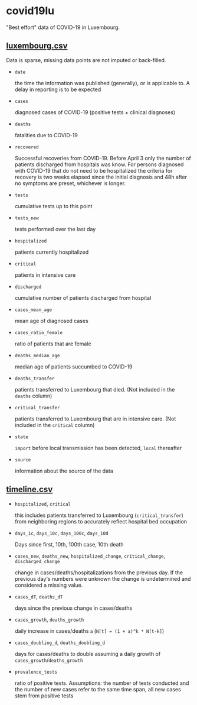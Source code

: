 # covid19lu

"Best effort" data of COVID-19 in Luxembourg.

## [luxembourg.csv](luxembourg.csv)

Data is sparse, missing data points are not imputed or back-filled.

- `date`

  the time the information was published (generally), or is applicable to.
  A delay in reporting is to be expected

- `cases`

  diagnosed cases of COVID-19 (positive tests + clinical diagnoses)

- `deaths`

  fatalities due to COVID-19

- `recovered`

  Successful recoveries from COVID-19. Before April 3 only the number of patients discharged from hospitals was know. For persons diagnosed with COVID-19 that do not need to be hospitalized the criteria for recovery is two weeks elapsed since the initial diagnosis and 48h after no symptoms are preset, whichever is longer.

- `tests`

  cumulative tests up to this point

- `tests_new`

  tests performed over the last day

- `hospitalized`

  patients currently hospitalized

- `critical`

  patients in intensive care

- `discharged`

  cumulative number of patients discharged from hospital

- `cases_mean_age`

  mean age of diagnosed cases

- `cases_ratio_female`

  ratio of patients that are female

- `deaths_median_age`

  median age of patients succumbed to COVID-19

- `deaths_transfer`

  patients transferred to Luxembourg that died. (Not included in the `deaths` column)

- `critical_transfer`

  patients transferred to Luxembourg that are in intensive care. (Not included in the `critical` column)

- `state`

  `import` before local transmission has been detected, `local` thereafter

- `source`

  information about the source of the data

## [timeline.csv](timeline.csv)

- `hospitalized`, `critical`

  this includes patients transferred to Luxembourg (`critical_transfer`) from neighboring regions to accurately reflect hospital bed occupation

- `days_1c`, `days_10c`, `days_100c`, `days_10d`

  Days since first, 10th, 100th case, 10th death

- `cases_new`, `deaths_new`, `hospitalized_change`, `critical_change`, `discharged_change`

  change in cases/deaths/hospitalizations from the previous day. If the previous day's numbers were unknown the change is undetermined and considered a missing value.

- `cases_dT`, `deaths_dT`

  days since the previous change in cases/deaths

- `cases_growth`, `deaths_growth`

  daily increase in cases/deaths `a` (`N[t] = (1 + a)^k * N[t-k]`)

- `cases_doubling_d`, `deaths_doubling_d`

  days for cases/deaths to double assuming a daily growth of `cases_growth`/`deaths_growth`

- `prevalence_tests`

  ratio of positive tests. Assumptions: the number of tests conducted and the number of new cases refer to the same time span, all new cases stem from positive tests
